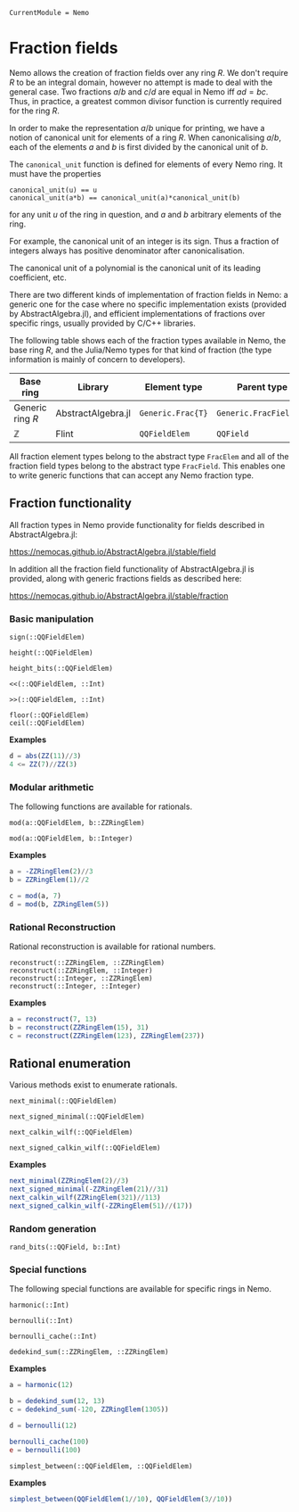 ```@meta
CurrentModule = Nemo
```

# Fraction fields

Nemo allows the creation of fraction fields over any ring $R$. We don't require
$R$ to be an integral domain, however no attempt is made to deal with the
general case. Two fractions $a/b$ and $c/d$ are equal in Nemo iff $ad = bc$.
Thus, in practice, a greatest common divisor function is currently required for
the ring $R$.

In order to make the representation $a/b$ unique for printing, we have a notion
of canonical unit for elements of a ring $R$. When canonicalising $a/b$, each
of the elements $a$ and $b$ is first divided by the canonical unit of $b$.

The `canonical_unit` function is defined for elements of every Nemo ring. It
must have the properties

```
canonical_unit(u) == u
canonical_unit(a*b) == canonical_unit(a)*canonical_unit(b)
```

for any unit $u$ of the ring in question, and $a$ and $b$ arbitrary elements
of the ring.

For example, the canonical unit of an integer is its sign. Thus a fraction of
integers always has positive denominator after canonicalisation.

The canonical unit of a polynomial is the canonical unit of its leading
coefficient, etc.

There are two different kinds of implementation of fraction fields in Nemo: a
generic one for the case where no specific implementation exists (provided by
AbstractAlgebra.jl), and efficient implementations of fractions over specific rings,
usually provided by C/C++ libraries.

The following table shows each of the fraction types available in Nemo, the
base ring $R$, and the Julia/Nemo types for that kind of fraction (the type
information is mainly of concern to developers).

Base ring         | Library             | Element type        | Parent type
------------------|---------------------|---------------------|----------------------
Generic ring $R$  | AbstractAlgebra.jl  | `Generic.Frac{T}`   | `Generic.FracField{T}`
$\mathbb{Z}$      | Flint               | `QQFieldElem`       | `QQField`

All fraction element types belong to the abstract type `FracElem` and all of
the fraction field types belong to the abstract type `FracField`. This enables
one to write generic functions that can accept any Nemo fraction type.

## Fraction functionality

All fraction types in Nemo provide functionality for fields described in
AbstractAlgebra.jl:

<https://nemocas.github.io/AbstractAlgebra.jl/stable/field>

In addition all the fraction field functionality of AbstractAlgebra.jl is provided,
along with generic fractions fields as described here:

<https://nemocas.github.io/AbstractAlgebra.jl/stable/fraction>

### Basic manipulation

```@docs
sign(::QQFieldElem)
```

```@docs
height(::QQFieldElem)
```

```@docs
height_bits(::QQFieldElem)
```

```@docs
<<(::QQFieldElem, ::Int)
```

```@docs
>>(::QQFieldElem, ::Int)
```

```@docs
floor(::QQFieldElem)
ceil(::QQFieldElem)
```

**Examples**

```julia
d = abs(ZZ(11)//3)
4 <= ZZ(7)//ZZ(3)
```

### Modular arithmetic

The following functions are available for rationals.

```@docs
mod(a::QQFieldElem, b::ZZRingElem)
```

```@docs
mod(a::QQFieldElem, b::Integer)
```

**Examples**

```julia
a = -ZZRingElem(2)//3
b = ZZRingElem(1)//2

c = mod(a, 7)
d = mod(b, ZZRingElem(5))
```

### Rational Reconstruction

Rational reconstruction is available for rational numbers.

```@docs
reconstruct(::ZZRingElem, ::ZZRingElem)
reconstruct(::ZZRingElem, ::Integer)
reconstruct(::Integer, ::ZZRingElem)
reconstruct(::Integer, ::Integer)
```

**Examples**

```julia
a = reconstruct(7, 13)
b = reconstruct(ZZRingElem(15), 31)
c = reconstruct(ZZRingElem(123), ZZRingElem(237))
```

## Rational enumeration

Various methods exist to enumerate rationals.

```@docs
next_minimal(::QQFieldElem)
```

```@docs
next_signed_minimal(::QQFieldElem)
```

```@docs
next_calkin_wilf(::QQFieldElem)
```

```@docs
next_signed_calkin_wilf(::QQFieldElem)
```

**Examples**

```julia
next_minimal(ZZRingElem(2)//3)
next_signed_minimal(-ZZRingElem(21)//31)
next_calkin_wilf(ZZRingElem(321)//113)
next_signed_calkin_wilf(-ZZRingElem(51)//(17))
```

### Random generation

```@docs
rand_bits(::QQField, b::Int)
```

### Special functions

The following special functions are available for specific rings in Nemo.

```@docs
harmonic(::Int)
```

```@docs
bernoulli(::Int)
```

```@docs
bernoulli_cache(::Int)
```

```@docs
dedekind_sum(::ZZRingElem, ::ZZRingElem)
```

**Examples**

```julia
a = harmonic(12)

b = dedekind_sum(12, 13)
c = dedekind_sum(-120, ZZRingElem(1305))

d = bernoulli(12)

bernoulli_cache(100)
e = bernoulli(100)
```

```@docs
simplest_between(::QQFieldElem, ::QQFieldElem)
```

**Examples**

```julia
simplest_between(QQFieldElem(1//10), QQFieldElem(3//10))
```

